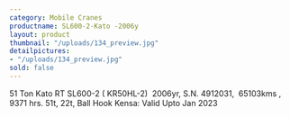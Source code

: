 ```yaml
---
category: Mobile Cranes
productname: SL600-2-Kato -2006y
layout: product
thumbnail: "/uploads/134_preview.jpg"
detailpictures:
- "/uploads/134_preview.jpg"
sold: false
---
```


51 Ton Kato RT
SL600-2 ( KR50HL-2)&nbsp;
2006yr, S.N. 4912031,&nbsp;
65103kms , 9371&nbsp;hrs.
51t, 22t,&nbsp;Ball Hook
Kensa: Valid Upto Jan 2023



